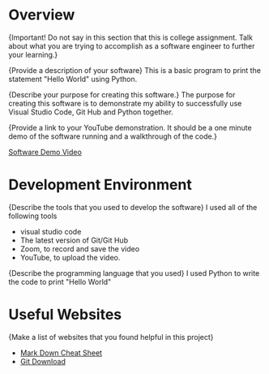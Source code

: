 # Overview

{Important! Do not say in this section that this is college assignment. Talk about what you are trying to accomplish as a software engineer to further your learning.}

{Provide a description of your software}
This is a basic program to print the statement "Hello World" using Python.

{Describe your purpose for creating this software.}
The purpose for creating this software is to demonstrate my ability to successfully use Visual Studio Code, Git Hub and Python together.

{Provide a link to your YouTube demonstration. It should be a one minute demo of the software running and a walkthrough of the code.}

[Software Demo Video](https://www.youtube.com/watch?v=uAA2sF7zumE)

# Development Environment

{Describe the tools that you used to develop the software}
I used all of the following tools

- visual studio code
- The latest version of Git/Git Hub
- Zoom, to record and save the video
- YouTube, to upload the video.

{Describe the programming language that you used}
I used Python to write the code to print "Hello World"

# Useful Websites

{Make a list of websites that you found helpful in this project}

- [Mark Down Cheat Sheet](https://www.markdownguide.org/cheat-sheet/)
- [Git Download](https://git-scm.com/download)
